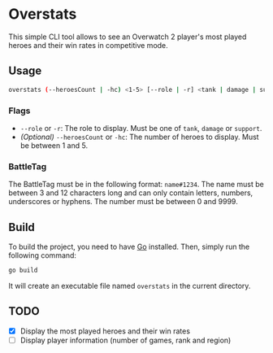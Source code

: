 # Overstats
This simple CLI tool allows to see an Overwatch 2 player's most played heroes and their win rates in competitive mode.

## Usage
```bash
overstats (--heroesCount | -hc) <1-5> [--role | -r] <tank | damage | support> <battleTag>
```
### Flags
- `--role` or `-r`: The role to display. Must be one of `tank`, `damage` or `support`.
- _(Optional)_ `--heroesCount` or `-hc`: The number of heroes to display. Must be between 1 and 5.
### BattleTag
The BattleTag must be in the following format: `name#1234`. The name must be between 3 and 12 characters long and can only contain letters, numbers, underscores or hyphens. The number must be between 0 and 9999.

## Build
To build the project, you need to have [Go](https://golang.org/) installed. Then, simply run the following command:
```bash
go build
```
It will create an executable file named `overstats` in the current directory.

## TODO
- [X] Display the most played heroes and their win rates
- [ ] Display player information (number of games, rank and region)